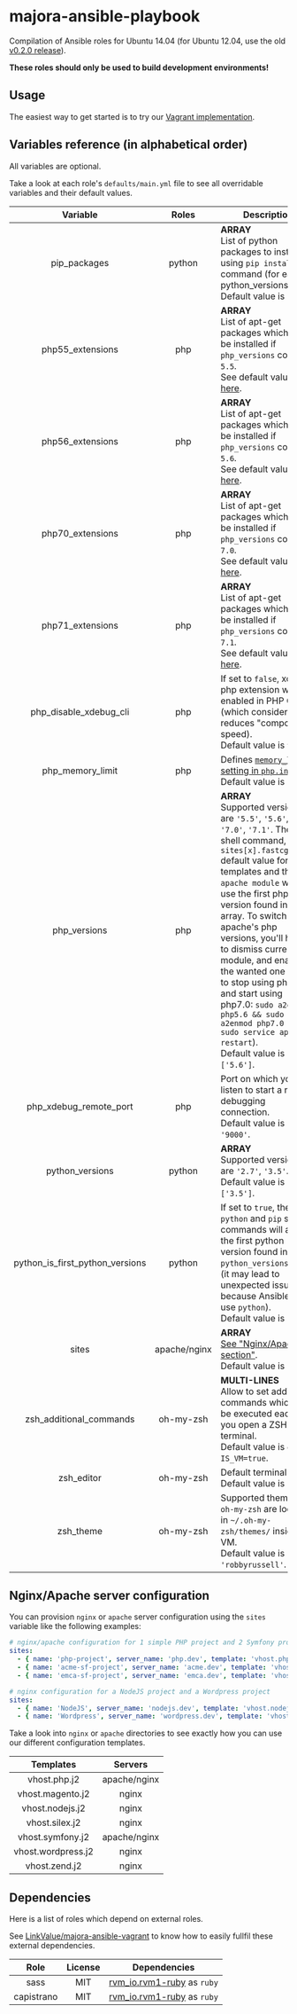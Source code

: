 # majora-ansible-playbook

Compilation of Ansible roles for Ubuntu 14.04 (for Ubuntu 12.04, use the old [v0.2.0 release](https://github.com/LinkValue/majora-ansible-playbook/tree/v0.2.0)).

**These roles should only be used to build development environments!**



## Usage

The easiest way to get started is to try our [Vagrant implementation](https://github.com/LinkValue/majora-ansible-vagrant).



## Variables reference (in alphabetical order)

All variables are optional.

Take a look at each role's `defaults/main.yml` file to see all overridable variables and their default values. 

| Variable    | Roles       | Description |
|:-----------:|:-----------:|-------------|
| pip_packages | python | **ARRAY** <br>List of python packages to install using `pip install` command (for each python_versions). <br>Default value is `[]`. |
| php55_extensions | php | **ARRAY** <br>List of apt-get packages which will be installed if `php_versions` contains `5.5`. <br>See default value [here](php/defaults/main.yml). |
| php56_extensions | php | **ARRAY** <br>List of apt-get packages which will be installed if `php_versions` contains `5.6`. <br>See default value [here](php/defaults/main.yml). |
| php70_extensions | php | **ARRAY** <br>List of apt-get packages which will be installed if `php_versions` contains `7.0`. <br>See default value [here](php/defaults/main.yml). |
| php71_extensions | php | **ARRAY** <br>List of apt-get packages which will be installed if `php_versions` contains `7.1`. <br>See default value [here](php/defaults/main.yml). |
| php_disable_xdebug_cli | php | If set to `false`, xdebug php extension will be enabled in PHP CLI (which considerably reduces "composer" speed). <br>Default value is `true`. |
| php_memory_limit | php | Defines [`memory_limit` setting in `php.ini`](http://php.net/manual/en/ini.core.php#ini.memory-limit). <br>Default value is `'2G'`. |
| php_versions | php | **ARRAY** <br>Supported versions are `'5.5'`, `'5.6'`, `'7.0'`, `'7.1'`. The `php` shell command, the `sites[x].fastcgi_pass` default value for nginx templates and the `php apache module` will all use the first php version found in this array. To switch apache's php versions, you'll have to dismiss current php module, and enable the wanted one (e.g. to stop using php5.6 and start using php7.0: `sudo a2dismod php5.6 && sudo a2enmod php7.0 && sudo service apache2 restart`). <br>Default value is `['5.6']`. |
| php_xdebug_remote_port | php | Port on which you can listen to start a remote debugging connection. <br>Default value is `'9000'`. |
| python_versions | python | **ARRAY** <br>Supported versions are `'2.7'`, `'3.5'`. <br>Default value is `['3.5']`. |
| python_is_first_python_versions | python | If set to `true`, the `python` and `pip` shell commands will all use the first python version found in `python_versions` array (it may lead to unexpected issues because Ansible itself use `python`). <br>Default value is `false`. |
| sites | apache/nginx | **ARRAY** <br>[See "Nginx/Apache section"](#nginxapache-server-configuration). <br>Default value is `[]`. |
| zsh_additional_commands | oh-my-zsh | **MULTI-LINES** <br>Allow to set additional commands which will be executed each time you open a ZSH terminal. <br>Default value is `export IS_VM=true`. |
| zsh_editor | oh-my-zsh | Default terminal editor. <br>Default value is `'vim'`. |
| zsh_theme | oh-my-zsh | Supported themes for `oh-my-zsh` are located in `~/.oh-my-zsh/themes/` inside the VM. <br>Default value is `'robbyrussell'`. |



## Nginx/Apache server configuration

You can provision `nginx` or `apache` server configuration using the `sites` variable like the following examples:

```yml
# nginx/apache configuration for 1 simple PHP project and 2 Symfony projects
sites:
  - { name: 'php-project', server_name: 'php.dev', template: 'vhost.php.j2' } # These are the 3 required variables for a site definition
  - { name: 'acme-sf-project', server_name: 'acme.dev', template: 'vhost.symfony.j2', docroot: '/var/www/acme-sf-project/web' } # server_alias is "*.{{server_name}}" by default
  - { name: 'emca-sf-project', server_name: 'emca.dev', template: 'vhost.symfony.j2', server_alias: '*.local.custom.emca.dev' } # docroot will point to "/var/www/{{name}}/web" by default for symfony template
```

```yml
# nginx configuration for a NodeJS project and a Wordpress project
sites:
  - { name: 'NodeJS', server_name: 'nodejs.dev', template: 'vhost.nodejs.j2' }
  - { name: 'Wordpress', server_name: 'wordpress.dev', template: 'vhost.wordpress.j2', fastcgi_pass: 'unix:/run/php/php7.0-fpm.sock' } # docroot will point to "/var/www/{{name}}" by default for wordpress template
```

Take a look into `nginx` or `apache` directories to see exactly how you can use our different configuration templates.

| Templates | Servers |
|:---------:|:-------:|
| vhost.php.j2 | apache/nginx |
| vhost.magento.j2 | nginx |
| vhost.nodejs.j2 | nginx |
| vhost.silex.j2 | nginx |
| vhost.symfony.j2 | apache/nginx |
| vhost.wordpress.j2 | nginx |
| vhost.zend.j2 | nginx |



## Dependencies

Here is a list of roles which depend on external roles.

See [LinkValue/majora-ansible-vagrant](https://github.com/LinkValue/majora-ansible-vagrant) to know how to easily fullfil these external dependencies.

| Role | License | Dependencies |
|:----:|:-------:|--------------|
| sass | MIT | [rvm_io.rvm1-ruby](https://github.com/rvm/rvm1-ansible) as `ruby` |
| capistrano | MIT | [rvm_io.rvm1-ruby](https://github.com/rvm/rvm1-ansible) as `ruby` |
